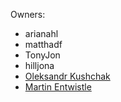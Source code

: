 Owners:
 - arianahl
 - matthadf
 - TonyJon
 - hilljona
 - [Oleksandr Kushchak](https://github.com/al-k21)
 - [Martin Entwistle](https://github.com/mashawan)